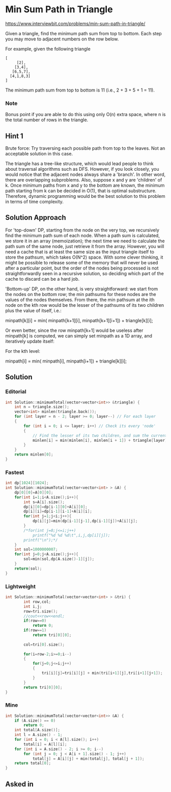 # Min Sum Path in Triangle

https://www.interviewbit.com/problems/min-sum-path-in-triangle/

Given a triangle, find the minimum path sum from top to bottom. Each step you may move to adjacent numbers on the row below.

For example, given the following triangle
```
[
     [2],
    [3,4],
   [6,5,7],
  [4,1,8,3]
]
```
The minimum path sum from top to bottom is 11 (i.e., 2 + 3 + 5 + 1 = 11).

### Note

Bonus point if you are able to do this using only O(n) extra space, where n is the total number of rows in the triangle. 

## Hint 1

Brute force: Try traversing each possible path from top to the leaves. Not an acceptable solution in this case.

The triangle has a tree-like structure, which would lead people to think about traversal algorithms such as DFS. However, if you look closely, you would notice that the adjacent nodes always share a 'branch'. In other word, there are overlapping subproblems. Also, suppose x and y are 'children' of k. Once minimum paths from x and y to the bottom are known, the minimum path starting from k can be decided in O(1), that is optimal substructure. Therefore, dynamic programming would be the best solution to this problem in terms of time complexity.

## Solution Approach

For 'top-down' DP, starting from the node on the very top, we recursively find the minimum path sum of each node. When a path sum is calculated, we store it in an array (memoization); the next time we need to calculate the path sum of the same node, just retrieve it from the array. However, you will need a cache that is at least the same size as the input triangle itself to store the pathsum, which takes O(N^2) space. With some clever thinking, it might be possible to release some of the memory that will never be used after a particular point, but the order of the nodes being processed is not straightforwardly seen in a recursive solution, so deciding which part of the cache to discard can be a hard job.

'Bottom-up' DP, on the other hand, is very straightforward: we start from the nodes on the bottom row; the min pathsums for these nodes are the values of the nodes themselves. From there, the min pathsum at the ith node on the kth row would be the lesser of the pathsums of its two children plus the value of itself, i.e.:

minpath[k][i] = min( minpath[k+1][i], minpath[k+1][i+1]) + triangle[k][i];

Or even better, since the row minpath[k+1] would be useless after minpath[k] is computed, we can simply set minpath as a 1D array, and iteratively update itself:

For the kth level:

minpath[i] = min( minpath[i], minpath[i+1]) + triangle[k][i];

## Solution

### Editorial
```cpp
int Solution::minimumTotal(vector<vector<int>> &triangle) {
    int n = triangle.size();
    vector<int> minlen(triangle.back());
    for (int layer = n - 2; layer >= 0; layer--) // For each layer
    {
        for (int i = 0; i <= layer; i++) // Check its every 'node'
        {
            // Find the lesser of its two children, and sum the current value in the triangle with it.
            minlen[i] = min(minlen[i], minlen[i + 1]) + triangle[layer][i];
        }
    }
    return minlen[0];
}
```

### Fastest
```cpp
int dp[1024][1024];
int Solution::minimumTotal(vector<vector<int> > &A) {
    dp[0][0]=A[0][0];
    for(int i=1;i<A.size();i++){
        int s=A[i].size();
        dp[i][0]=dp[i-1][0]+A[i][0];
        dp[i][i]=dp[i-1][i-1]+A[i][i];
        for(int j=1;j<i;j++){
            dp[i][j]=min(dp[i-1][j-1],dp[i-1][j])+A[i][j];
        }
        /*for(int j=0;j<=i;j++)
            printf("%d %d %d\t",i,j,dp[i][j]);
        printf("\n");*/
    }
    int sol=1000000007;
    for(int j=0;j<A.size();j++){
        sol=min(sol,dp[A.size()-1][j]);
    }
    return(sol);
}
```

### Lightweight
```cpp
int Solution::minimumTotal(vector<vector<int> > &tri) {
        int row,col;
        int i,j;
        row=tri.size();
        //cout<<row<<endl;
        if(row==0)
            return 0;
        if(row==1)
            return tri[0][0];
            
        col=tri[0].size();
        
        for(i=row-2;i>=0;i--)
        {
            for(j=0;j<=i;j++)
            {
                tri[i][j]=tri[i][j] + min(tri[i+1][j],tri[i+1][j+1]);
            }
        }
        return tri[0][0];
}
```

### Mine
```cpp
int Solution::minimumTotal(vector<vector<int>> &A) {
    if (A.size() == 0)
        return 0;
    int total[A.size()];
    int l = A.size() - 1;
    for (int i = 0; i < A[l].size(); i++)
        total[i] = A[l][i];
    for (int i = A.size() - 2; i >= 0; i--)
        for (int j = 0; j < A[i + 1].size() - 1; j++)
            total[j] = A[i][j] + min(total[j], total[j + 1]);
    return total[0];
}

```

## Asked in


